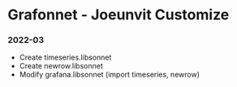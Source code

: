 # Grafonnet - Joeunvit Customize

### 2022-03
- Create timeseries.libsonnet
- Create newrow.libsonnet
- Modify grafana.libsonnet (import timeseries, newrow)